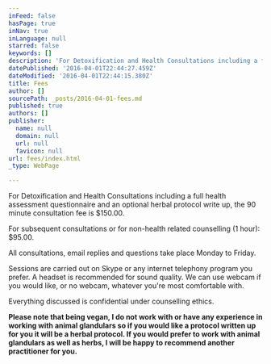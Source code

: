 ```yaml
---
inFeed: false
hasPage: true
inNav: true
inLanguage: null
starred: false
keywords: []
description: 'For Detoxification and Health Consultations including a full health assessment questionnaire and an optional herbal protocol write up, the 90 minute consultation fee is $150.00.'
datePublished: '2016-04-01T22:44:27.459Z'
dateModified: '2016-04-01T22:44:15.380Z'
title: Fees
author: []
sourcePath: _posts/2016-04-01-fees.md
published: true
authors: []
publisher:
  name: null
  domain: null
  url: null
  favicon: null
url: fees/index.html
_type: WebPage

---
```

For Detoxification and Health Consultations including a full health assessment questionnaire and an optional herbal protocol write up, the 90 minute consultation fee is $150.00\.

For subsequent consultations or for non-health related counselling (1 hour): $95.00\.

All consultations, email replies and questions take place Monday to Friday.

Sessions are carried out on Skype or any internet telephony program you prefer. A headset is recommended for sound quality. We can use webcam if you would like, or no webcam, whatever you're most comfortable with.

Everything discussed is confidential under counselling ethics.

**Please note that being vegan, I do not work with or have any experience in working with animal glandulars so if you would like a protocol written up for you it will be a herbal protocol. If you would prefer to work with animal glandulars as well as herbs, I will be happy to recommend another practitioner for you.**